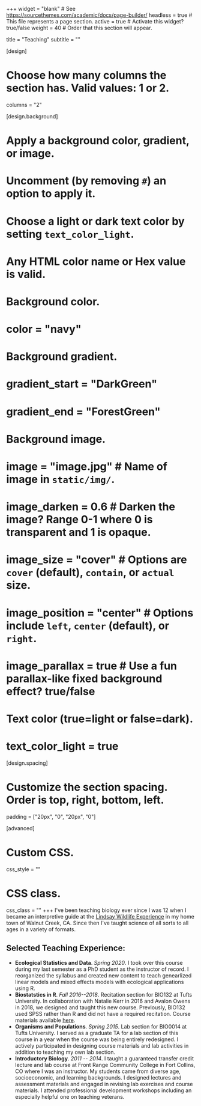 +++
widget = "blank"  # See https://sourcethemes.com/academic/docs/page-builder/
headless = true  # This file represents a page section.
active = true  # Activate this widget? true/false
weight = 40  # Order that this section will appear.

title = "Teaching"
subtitle = ""

[design]
  # Choose how many columns the section has. Valid values: 1 or 2.
  columns = "2"

[design.background]
  # Apply a background color, gradient, or image.
  #   Uncomment (by removing `#`) an option to apply it.
  #   Choose a light or dark text color by setting `text_color_light`.
  #   Any HTML color name or Hex value is valid.

  # Background color.
  # color = "navy"
  
  # Background gradient.
  # gradient_start = "DarkGreen"
  # gradient_end = "ForestGreen"
  
  # Background image.
  # image = "image.jpg"  # Name of image in `static/img/`.
  # image_darken = 0.6  # Darken the image? Range 0-1 where 0 is transparent and 1 is opaque.
  # image_size = "cover"  #  Options are `cover` (default), `contain`, or `actual` size.
  # image_position = "center"  # Options include `left`, `center` (default), or `right`.
  # image_parallax = true  # Use a fun parallax-like fixed background effect? true/false
  
  # Text color (true=light or false=dark).
  # text_color_light = true

[design.spacing]
  # Customize the section spacing. Order is top, right, bottom, left.
  padding = ["20px", "0", "20px", "0"]

[advanced]
 # Custom CSS. 
 css_style = ""
 
 # CSS class.
 css_class = ""
+++
I've been teaching biology ever since I was 12 when I became an interpretive guide at the [Lindsay Wildlife Experience](https://lindsaywildlife.org/) in my home town of Walnut Creek, CA.  Since then I've taught science of all sorts to all ages in a variety of formats.

## Selected Teaching Experience:
 - **Ecological Statistics and Data**. *Spring 2020*. I took over this course during my last semester as a PhD student as the instructor of record. I reorganized the syllabus and created new content to teach genearlized linear models and mixed effects models with ecological applications using R.
 - **Biostatstics in R**. *Fall 2016--2018*. Recitation section for BIO132 at Tufts University. In collaboration with Natalie Kerr in 2016 and Avalon Owens in 2018, we designed and taught this new course.  Previously, BIO132 used SPSS rather than R and did not have a required recitation. Course materials available [here](https://github.com/Aariq/biotstatistics-recitation-2018).
 - **Organisms and Populations**. *Spring 2015*. Lab section for BIO0014 at Tufts University.  I served as a graduate TA for a lab section of this course in a year when the course was being entirely redesigned.  I actively participated in designing course materials and lab activities in addition to teaching my own lab section.
 - **Introductory Biology**.  *2011 -- 2014*. I taught a guaranteed transfer credit lecture and lab course at Front Range Community College in Fort Collins, CO where I was an instructor.  My students came from diverse age, socioeconomic, and learning backgrounds.  I designed lectures and assessment materials and engaged in revising lab exercises and course materials. I attended professional development workshops including an especially helpful one on teaching veterans.

